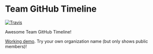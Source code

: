 # Team GitHub Timeline
[![Travis][build-badge]][build]

Awesome Team GitHub Timeline!

[Working demo](https://opensource.lunatic.cat/lunatic-cat). Try your own organization name (but only shows public members)!

[build-badge]: https://travis-ci.org/lunatic-cat/react-timeline-github-activity.svg?branch=master
[build]: https://travis-ci.org/lunatic-cat/react-timeline-github-activity
